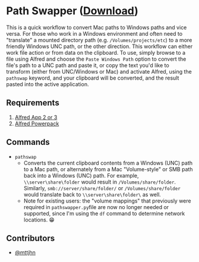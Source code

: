 Path Swapper ([Download](https://raw.github.com/mttjhn/alfred-workflows/master/Workflows/PathSwapper/PathSwapper.alfredworkflow))
=====================

This is a quick workflow to convert Mac paths to Windows paths and vice versa. For those who work in a Windows environment and often need to "translate" a mounted directory path (e.g. `/Volumes/projects/etc`) to a more friendly Windows UNC path, or the other direction. This workflow can either work file action or from data on the clipboard. To use, simply browse to a file using Alfred and choose the `Paste Windows Path` option to convert the file's path to a UNC path and paste it, or copy the text you'd like to transform (either from UNC/Windows or Mac) and activate Alfred, using the `pathswap` keyword, and your clipboard will be converted, and the result pasted into the active application.

## Requirements
1. [Alfred App 2 or 3](http://www.alfredapp.com/#download)
1. [Alfred Powerpack](https://buy.alfredapp.com/)

## Commands
- `pathswap`
    * Converts the current clipboard contents from a Windows (UNC) path to a Mac path, or alternately from a Mac "Volume-style" or SMB path back into a Windows (UNC) path. For example, `\\server\share\folder` would result in `/Volumes/share/folder`. Similarly, `smb://server/share/folder/` or `/Volumes/share/folder` would translate back to `\\server\share\folder\` as well. 
    * Note for existing users: the "volume mappings" that previously were required in `pathswapper.py`file are now no longer needed or supported, since I'm using the `df` command to determine network locations. 😁

## Contributors
- [@mttjhn](https://github.com/mttjhn)
